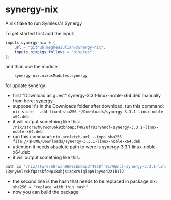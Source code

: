 # synergy-nix
A nix flake to run Symless's Synergy

To get started first add the input:

```nix
inputs.synergy-nix = {
    url = "github:megheaiulian/synergy-nix";
    inputs.nixpkgs.follows = "nixpkgs";
};
```

and than use the module:

```nix
    synergy-nix.nixosModules.synergy

```

for update synergy:
- first "Download as guest" synergy-3.3.1-linux-noble-x64.deb manually from here: 
[synergy](https://symless.com/synergy/download/package/synergy-personal-v3/ubuntu-24.04/synergy-3.3.1-linux-noble-x64.deb)
- suppose it's in the Downloads folder after download, run this command:
`nix-store --add-fixed sha256 ~/Downloads/synergy-3.3.1-linux-noble-x64.deb`
- it will output something like this:
`/nix/store/h0rwcn06k9zbnbap3f4928fr81r9nncl-synergy-3.3.1-linux-noble-x64.deb`
- run this command:
`nix-prefetch-url --type sha256 file://$HOME/Downloads/synergy-3.3.1-linux-noble-x64.deb`
- attention it needs absolute path to were is synergy-3.3.1-linux-noble-x64.deb
- it will output something like this:
```bash
path is '/nix/store/h0rwcn06k9zbnbap3f4928fr81r9nncl-synergy-3.3.1-linux-noble-x64.deb'
13yny6vlrxkfqarskfcwp18abjsizq8r9iqibp9ipyvqd2z1h1l2
```
- the second line is the hash that needs to be replaced in package.nix:
  `sha256 = "replace with this hash"`
- now you can build the package
